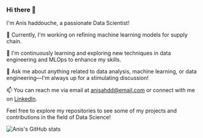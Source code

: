 ### Hi there 👋

I'm Anis haddouche, a passionate Data Scientist!

🔭 Currently, I'm working on refining machine learning models for supply chain.

🌱 I'm continuously learning and exploring new techniques in data engineering and MLOps to enhance my skills.

💬 Ask me about anything related to data analysis, machine learning, or data engineering—I'm always up for a stimulating discussion!

📫 You can reach me via email at [anisahdd@email.com](anisahdd:your@email.com) or connect with me on [LinkedIn]([https://www.linkedin.com/in/anismhaddouche](https://www.linkedin.com/in/anis-m-haddouche-a8667175/)).



Feel free to explore my repositories to see some of my projects and contributions in the field of Data Science!

![Anis's GitHub stats](https://github-readme-stats.vercel.app/api?username=anismhaddouche&show_icons=true&theme=transparent)
